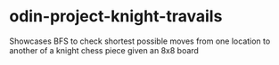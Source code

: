 # odin-project-knight-travails

Showcases BFS to check shortest possible moves from one location to another of a knight chess piece given an 8x8 board